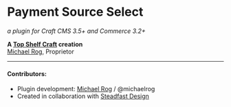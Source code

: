 # Payment Source Select

_a plugin for Craft CMS 3.5+ and Commerce 3.2+_

**A [Top Shelf Craft](https://topshelfcraft.com) creation**  
[Michael Rog](https://michaelrog.com), Proprietor 


* * *


#### Contributors:

 - Plugin development: [Michael Rog](https://michaelrog.com) / @michaelrog
 - Created in collaboration with [Steadfast Design](https://steadfast.design)
